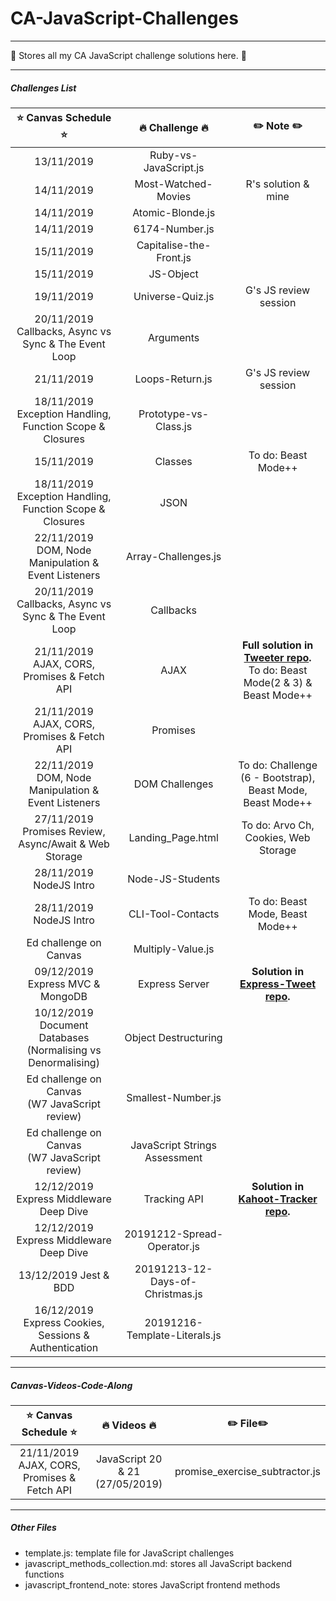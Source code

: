 # CA-JavaScript-Challenges

---
:whale: Stores all my CA JavaScript challenge solutions here. :whale: 

---
##### Challenges List

|:star: Canvas Schedule :star:|     :fire: Challenge :fire:     |   :pencil2: Note :pencil2:       | 
|:----------------------------:|:-------------------------------:|:-------------------------------:|
|13/11/2019            |       Ruby-vs-JavaScript.js     |                                         |
|14/11/2019            |       Most-Watched-Movies       |        R's solution & mine              |
|14/11/2019            |       Atomic-Blonde.js          |                                         |
|14/11/2019            |       6174-Number.js            |                                         |
|15/11/2019            |       Capitalise-the-Front.js   |                                         |
|15/11/2019            |       JS-Object                 |                                         |
|19/11/2019            |       Universe-Quiz.js          |        G's JS review session            |
|20/11/2019</br>Callbacks, Async vs Sync & The Event Loop|Arguments|                               |
|21/11/2019            |       Loops-Return.js           |        G's JS review session            |
|18/11/2019</br>Exception Handling, Function Scope & Closures| Prototype-vs-Class.js|              |
|15/11/2019            |       Classes                   |        To do: Beast Mode++              |
|18/11/2019</br>Exception Handling, Function Scope & Closures|       JSON   |                      |
|22/11/2019</br>DOM, Node Manipulation & Event Listeners|Array-Challenges.js|                      |
|20/11/2019</br>Callbacks, Async vs Sync & The Event Loop|Callbacks|                               |
|21/11/2019</br>AJAX, CORS, Promises & Fetch API|AJAX        |__Full solution in [Tweeter repo](https://github.com/EllieChen-Git/Tweeter).__</br>To do: Beast Mode(2 & 3) & Beast Mode++                              |         
|21/11/2019</br>AJAX, CORS, Promises & Fetch API|Promises    |                                     |    
|22/11/2019</br>DOM, Node Manipulation & Event Listeners|DOM Challenges|To do: Challenge (6 - Bootstrap), Beast Mode, Beast Mode++                                                                                 |   
|27/11/2019</br>Promises Review, Async/Await & Web Storage|Landing_Page.html|To do: Arvo Ch, Cookies, Web Storage| 
|28/11/2019 NodeJS Intro|Node-JS-Students|                                                         |
|28/11/2019 NodeJS Intro|CLI-Tool-Contacts|To do: Beast Mode, Beast Mode++                         |
|Ed challenge on Canvas |Multiply-Value.js|                                                        |
|09/12/2019 Express MVC & MongoDB|Express Server|__Solution in [Express-Tweet repo](https://github.com/EllieChen-Git/Express-Tweet).__                                                                    | 
|10/12/2019</br>Document Databases (Normalising vs Denormalising)|Object Destructuring|            |
|Ed challenge on Canvas<br>(W7 JavaScript review) |Smallest-Number.js|                             |
|Ed challenge on Canvas<br>(W7 JavaScript review) |JavaScript Strings Assessment |                 |
|12/12/2019<br>Express Middleware Deep Dive|Tracking API|__Solution in [Kahoot-Tracker repo](https://github.com/EllieChen-Git/Kahoot-Tracker).__                                                                   |
|12/12/2019<br>Express Middleware Deep Dive|20191212-Spread-Operator.js|                           |
|13/12/2019 Jest & BDD|20191213-12-Days-of-Christmas.js|                                           |
|16/12/2019<br>Express Cookies, Sessions & Authentication|20191216-Template-Literals.js|                                           |

<!-- |28/11/2019 NodeJS Intro|Webpack.js|__To do__(We haven't learnt Webpack. Will do this one later.)  |             -->
---

##### Canvas-Videos-Code-Along

|    :star: Canvas Schedule :star:     |       :fire: Videos :fire:      |   :pencil2: File:pencil2:      | 
|:------------------------------------:|:-------------------------------:|:------------------------------:|
| 21/11/2019 AJAX, CORS, Promises & Fetch API| JavaScript 20 & 21 (27/05/2019) | promise_exercise_subtractor.js |


---
##### Other Files

- template.js: template file for JavaScript challenges
- javascript_methods_collection.md: stores all JavaScript backend functions
- javascript_frontend_note: stores JavaScript frontend methods
